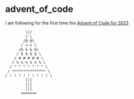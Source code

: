 # advent_of_code

I am following for the first time the [Advent of Code for 2023](https://adventofcode.com/2023/)
```  
         \|/
         / \
        /@ @\
       / >-< \
      /& & & &\
     / $ $ $ $ \
    / # # # # # \
   / % % % % % % \
  / ^ ^ ^ ^ ^ ^ ^ \
 / *************** \
/ ! ! ! ! ! ! ! ! ! \ 
         |||
         |||
         |||
       =======
```

